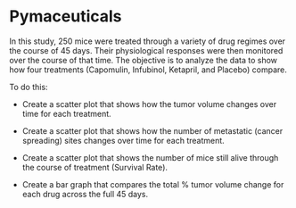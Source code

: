 # Pymaceuticals

In this study, 250 mice were treated through a variety of drug regimes over the course of 45 days. Their physiological responses were then monitored over the course of that time. The objective is to analyze the data to show how four treatments (Capomulin, Infubinol, Ketapril, and Placebo) compare.

To do this:


- Create a scatter plot that shows how the tumor volume changes over time for each treatment.

- Create a scatter plot that shows how the number of metastatic (cancer spreading) sites changes over time for each treatment.

- Create a scatter plot that shows the number of mice still alive through the course of treatment (Survival Rate).

- Create a bar graph that compares the total % tumor volume change for each drug across the full 45 days.

